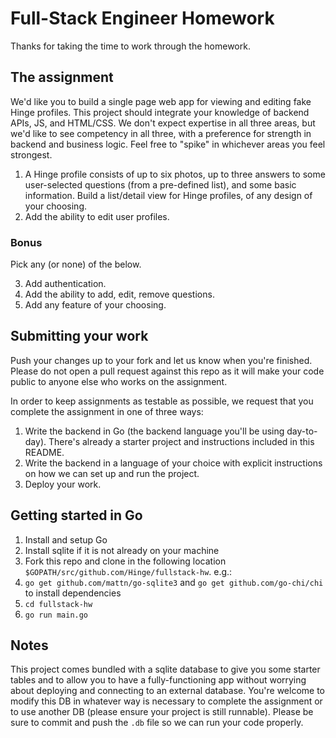 # Full-Stack Engineer Homework

Thanks for taking the time to work through the homework.

## The assignment

We'd like you to build a single page web app for viewing and editing fake Hinge profiles. This project should integrate your knowledge of backend APIs, JS, and HTML/CSS. We don't expect expertise in all three areas, but we'd like to see competency in all three, with a preference for strength in backend and business logic. Feel free to "spike" in whichever areas you feel strongest.

1. A Hinge profile consists of up to six photos, up to three answers to some user-selected questions (from a pre-defined list), and some basic information. Build a list/detail view for Hinge profiles, of any design of your choosing.
2. Add the ability to edit user profiles.

### Bonus

Pick any (or none) of the below.

3. Add authentication.
4. Add the ability to add, edit, remove questions.
5. Add any feature of your choosing.

## Submitting your work

Push your changes up to your fork and let us know when you're finished. Please do not open a pull request against this repo as it will make your code public to anyone else who works on the assignment.

In order to keep assignments as testable as possible, we request that you complete the assignment in one of three ways:
1. Write the backend in Go (the backend language you'll be using day-to-day). There's already a starter project and instructions included in this README.
2. Write the backend in a language of your choice with explicit instructions on how we can set up and run the project.
3. Deploy your work.

## Getting started in Go

1. Install and setup Go
2. Install sqlite if it is not already on your machine
3. Fork this repo and clone in the following location `$GOPATH/src/github.com/Hinge/fullstack-hw`. e.g.:
4. `go get github.com/mattn/go-sqlite3` and `go get github.com/go-chi/chi` to install dependencies
5. `cd fullstack-hw`
6. `go run main.go`

## Notes

This project comes bundled with a sqlite database to give you some starter tables and to allow you to have a fully-functioning app without worrying about deploying and connecting to an external database. You're welcome to modify this DB in whatever way is necessary to complete the assignment or to use another DB (please ensure your project is still runnable). Please be sure to commit and push the `.db` file so we can run your code properly.
